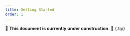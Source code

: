 ```yaml
---
title: Getting Started
order: 1
---
```


🚧 **This document is currently under construction.** 🚧 {.tip}
